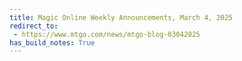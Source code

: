 ```yaml
---
title: Magic Online Weekly Announcements, March 4, 2025
redirect_to:
 - https://www.mtgo.com/news/mtgo-blog-03042025
has_build_notes: True
---
```


